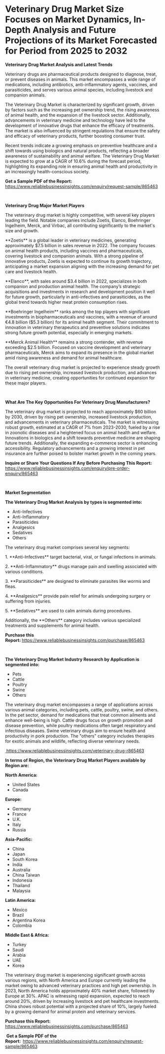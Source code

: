 <p><h1>Veterinary Drug Market Size Focuses on Market Dynamics, In-Depth Analysis and Future Projections of its Market Forecasted for Period from 2025 to 2032</h1></p><p><strong>Veterinary Drug Market Analysis and Latest Trends</strong></p>
<p><p>Veterinary drugs are pharmaceutical products designed to diagnose, treat, or prevent diseases in animals. This market encompasses a wide range of medications, including antibiotics, anti-inflammatory agents, vaccines, and parasiticides, and serves various animal species, including livestock and companion animals.</p><p>The Veterinary Drug Market is characterized by significant growth, driven by factors such as the increasing pet ownership trend, the rising awareness of animal health, and the expansion of the livestock sector. Additionally, advancements in veterinary medicine and technology have led to the development of innovative drugs that enhance the efficacy of treatments. The market is also influenced by stringent regulations that ensure the safety and efficacy of veterinary products, further boosting consumer trust.</p><p>Recent trends indicate a growing emphasis on preventive healthcare and a shift towards using biologics and natural products, reflecting a broader awareness of sustainability and animal welfare. The Veterinary Drug Market is expected to grow at a CAGR of 10.6% during the forecast period, highlighting its expanding role in ensuring animal health and productivity in an increasingly health-conscious society.</p></p>
<p><strong>Get a Sample PDF of the Report:&nbsp;</strong> <a href="https://www.reliablebusinessinsights.com/enquiry/request-sample/865463?utm_campaign=3073&utm_medium=2&utm_source=Github&utm_content=ia&utm_term=19042025&utm_id=veterinary-drug">https://www.reliablebusinessinsights.com/enquiry/request-sample/865463</a></p>
<p>&nbsp;</p>
<p><strong>Veterinary Drug Major Market Players</strong></p>
<p><p>The veterinary drug market is highly competitive, with several key players leading the field. Notable companies include Zoetis, Elanco, Boehringer Ingelheim, Merck, and Virbac, all contributing significantly to the market's size and growth.</p><p>**Zoetis** is a global leader in veterinary medicines, generating approximately $7.5 billion in sales revenue in 2022. The company focuses on animal health products, including vaccines and pharmaceuticals, covering livestock and companion animals. With a strong pipeline of innovative products, Zoetis is expected to continue its growth trajectory, anticipating a market expansion aligning with the increasing demand for pet care and livestock health.</p><p>**Elanco**, with sales around $3.4 billion in 2022, specializes in both companion and production animal health. The company’s strategic acquisitions and investments in research and development position it well for future growth, particularly in anti-infectives and parasiticides, as the global trend towards higher meat protein consumption rises.</p><p>**Boehringer Ingelheim** ranks among the top players with significant investments in biopharmaceuticals and vaccines, with a revenue of around €4.8 billion ($5.3 billion) for its animal health segment. Their commitment to innovation in veterinary therapeutics and preventive solutions indicates strong future growth potential, especially in emerging markets.</p><p>**Merck Animal Health** remains a strong contender, with revenue exceeding $2.5 billion. Focused on vaccine development and veterinary pharmaceuticals, Merck aims to expand its presence in the global market amid rising awareness and demand for animal healthcare.</p><p>The overall veterinary drug market is projected to experience steady growth due to rising pet ownership, increased livestock production, and advances in veterinary medicine, creating opportunities for continued expansion for these major players.</p></p>
<p>&nbsp;</p>
<p><strong>What Are The Key Opportunities For Veterinary Drug Manufacturers?</strong></p>
<p><p>The veterinary drug market is projected to reach approximately $60 billion by 2030, driven by rising pet ownership, increased livestock production, and advancements in veterinary pharmaceuticals. The market is witnessing robust growth, estimated at a CAGR of 7% from 2023-2030, fueled by a rise in zoonotic diseases and a heightened focus on animal health and welfare. Innovations in biologics and a shift towards preventive medicine are shaping future trends. Additionally, the expanding e-commerce sector is enhancing accessibility. Regulatory advancements and a growing interest in pet insurance are further poised to bolster market growth in the coming years.</p></p>
<p><strong>Inquire or Share Your Questions If Any Before Purchasing This Report:</strong> <a href="https://www.reliablebusinessinsights.com/enquiry/pre-order-enquiry/865463?utm_campaign=3073&utm_medium=2&utm_source=Github&utm_content=ia&utm_term=19042025&utm_id=veterinary-drug">https://www.reliablebusinessinsights.com/enquiry/pre-order-enquiry/865463</a></p>
<p>&nbsp;</p>
<p><strong>Market Segmentation</strong></p>
<p><strong>The Veterinary Drug Market Analysis by types is segmented into:</strong></p>
<p><ul><li>Anti-Infectives</li><li>Anti-Inflammatory</li><li>Parasiticides</li><li>Analgesics</li><li>Sedatives</li><li>Others</li></ul></p>
<p><p>The veterinary drug market comprises several key segments: </p><p>1. **Anti-Infectives** target bacterial, viral, or fungal infections in animals.</p><p>2. **Anti-Inflammatory** drugs manage pain and swelling associated with various conditions.</p><p>3. **Parasiticides** are designed to eliminate parasites like worms and fleas.</p><p>4. **Analgesics** provide pain relief for animals undergoing surgery or suffering from injuries.</p><p>5. **Sedatives** are used to calm animals during procedures. </p><p>Additionally, the **Others** category includes various specialized treatments and supplements for animal health.</p></p>
<p><strong>Purchase this Report:&nbsp;</strong><a href="https://www.reliablebusinessinsights.com/purchase/865463?utm_campaign=3073&utm_medium=2&utm_source=Github&utm_content=ia&utm_term=19042025&utm_id=veterinary-drug">https://www.reliablebusinessinsights.com/purchase/865463</a></p>
<p>&nbsp;</p>
<p><strong>The Veterinary Drug Market Industry Research by Application is segmented into:</strong></p>
<p><ul><li>Pets</li><li>Cattle</li><li>Poultry</li><li>Swine</li><li>Others</li></ul></p>
<p><p>The veterinary drug market encompasses a range of applications across various animal categories, including pets, cattle, poultry, swine, and others. In the pet sector, demand for medications that treat common ailments and enhance well-being is high. Cattle drugs focus on growth promotion and disease prevention, while poultry medications often target respiratory and infectious diseases. Swine veterinary drugs aim to ensure health and productivity in pork production. The "others" category includes therapies for exotic animals and wildlife, reflecting diverse veterinary needs.</p></p>
<p><a href="https://www.reliablebusinessinsights.com/veterinary-drug-r865463?utm_campaign=3073&utm_medium=2&utm_source=Github&utm_content=ia&utm_term=19042025&utm_id=veterinary-drug">&nbsp;https://www.reliablebusinessinsights.com/veterinary-drug-r865463</a></p>
<p><strong>In terms of Region, the Veterinary Drug Market Players available by Region are:</strong></p>
<p>
    <p> <strong> North America: </strong>
        <ul>
            <li>United States</li>
            <li>Canada</li>
        </ul>
        </p> 
    <p> <strong> Europe: </strong>
        <ul>
            <li>Germany</li>
            <li>France</li>
            <li>U.K.</li>
            <li>Italy</li>
            <li>Russia</li>
        </ul>
        </p> 
    <p> <strong> Asia-Pacific: </strong>
        <ul>
            <li>China</li>
            <li>Japan</li>
            <li>South Korea</li>
            <li>India</li>
            <li>Australia</li>
            <li>China Taiwan</li>
            <li>Indonesia</li>
            <li>Thailand</li>
            <li>Malaysia</li>
        </ul>
        </p> 
    <p> <strong> Latin America: </strong>
        <ul>
            <li>Mexico</li>
            <li>Brazil</li>
            <li>Argentina Korea</li>
            <li>Colombia</li>
        </ul>
        </p> 
    <p> <strong> Middle East & Africa: </strong>
        <ul>
            <li>Turkey</li>
            <li>Saudi</li>
            <li>Arabia</li>
            <li>UAE</li>
            <li>Korea</li>
        </ul>
    </p>
    </p>
<p><p>The veterinary drug market is experiencing significant growth across various regions, with North America and Europe currently leading the market owing to advanced veterinary practices and high pet ownership. In 2023, North America holds approximately 40% market share, followed by Europe at 30%. APAC is witnessing rapid expansion, expected to reach around 20%, driven by increasing livestock and pet healthcare investments. China shows robust potential with a projected share of 10%, largely fueled by a growing demand for animal protein and veterinary services.</p></p>
<p><strong>Purchase this Report: </strong><a href="https://www.reliablebusinessinsights.com/purchase/865463?utm_campaign=3073&utm_medium=2&utm_source=Github&utm_content=ia&utm_term=19042025&utm_id=veterinary-drug">https://www.reliablebusinessinsights.com/purchase/865463</a></p>
<p>&nbsp;<strong>Get a Sample PDF of the Report:&nbsp;&nbsp;</strong><a href="https://www.reliablebusinessinsights.com/enquiry/request-sample/865463?utm_campaign=3073&utm_medium=2&utm_source=Github&utm_content=ia&utm_term=19042025&utm_id=veterinary-drug">https://www.reliablebusinessinsights.com/enquiry/request-sample/865463</a></p>
<p><strong></strong></p>
<p><p></p><p></p><p></p></p>